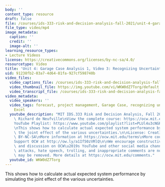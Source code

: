 ```yaml
---
body: ''
content_type: resource
draft: false
file: /courses/ids-333-risk-and-decision-analysis-fall-2021/unit-4-garage-case-video-3_360p_16_9.mp4
file_type: video/mp4
image_metadata:
  caption: ''
  credit: ''
  image-alt: ''
learning_resource_types:
- Lecture Videos
license: https://creativecommons.org/licenses/by-nc-sa/4.0/
resourcetype: Video
title: 'Unit 4: Garage Case Analysis 1, Video 3: Recognizing Uncertainty, Simulation'
uid: 91238fb2-03a7-4d64-81fa-927cf598740b
video_files:
  video_captions_file: /courses/ids-333-risk-and-decision-analysis-fall-2021/1hhccufQQElMvaTpskZrrXaNFox4EXS7V_transcript.webvtt
  video_thumbnail_file: https://img.youtube.com/vi/WKW0dZ7Torg/default.jpg
  video_transcript_file: /courses/ids-333-risk-and-decision-analysis-fall-2021/1hhccufQQElMvaTpskZrrXaNFox4EXS7V_transcript.pdf
video_metadata:
  video_speakers: ''
  video_tags: forecast, project management, Garage Case, recognizing uncertainty,
    Excel
  youtube_description: "MIT IDS.333 Risk and Decision Analysis, Fall 2021\nInstructor:\
    \ Richard de Neufville\nView the complete course: https://ocw.mit.edu/courses/ids-333-risk-and-decision-analysis-fall-2021/\n\
    YouTube Playlist: https://www.youtube.com/playlist?list=PLUl4u3cNGP62jwhTqp8_1kwrkDkxZhpQC\n\
    \nThis shows how to calculate actual expected system performance by simulating\
    \ the joint effect of the various uncertainties.\n\nLicense: Creative Commons\
    \ BY-NC-SA\nMore information at https://ocw.mit.edu/terms\nMore courses at https://ocw.mit.edu\n\
    Support OCW at http://ow.ly/a1If50zVRlQ\n\nWe encourage constructive comments\
    \ and discussion on OCW\u2019s YouTube and other social media channels. Personal\
    \ attacks, hate speech, trolling, and inappropriate comments are not allowed and\
    \ may be removed. More details at https://ocw.mit.edu/comments."
  youtube_id: WKW0dZ7Torg
---
```

This shows how to calculate actual expected system performance by simulating the joint effect of the various uncertainties.